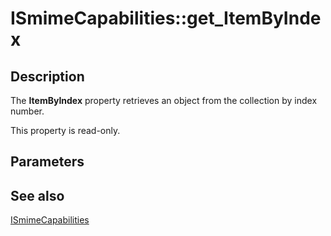 # ISmimeCapabilities::get_ItemByIndex

## Description

The **ItemByIndex** property retrieves an object from the collection by index number.

This property is read-only.

## Parameters

## See also

[ISmimeCapabilities](https://learn.microsoft.com/windows/desktop/api/certenroll/nn-certenroll-ismimecapabilities)